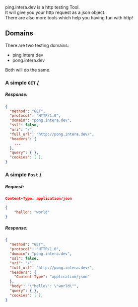 
ping.intera.dev is a http testing Tool.<br> It will give you your http request as a json object.<br>There are also more tools which help you having fun with http!

## Domains
There are two testing domains:
- ping.intera.dev
- pong.intera.dev

Both will do the same.

### A simple `GET` [/](https://ping.intera.dev/)

##### Response:
```json
{
  "method": "GET",
  "protocol": "HTTP/1.0",
  "domain": "pong.intera.dev",
  "ssl": false,
  "uri": "/",
  "full_url": "http://pong.intera.dev/",
  "headers": {
    ...
  },
  "query": { },
  "cookies": [ ],
}
``` 

### A simple `Post` [/](https://ping.intera.dev/)

##### Request:
```json
Content-Type: application/json

{
    "hello": "world"
}
```

##### Response:
```json
{
  "method": "GET",
  "protocol": "HTTP/1.0",
  "domain": "pong.intera.dev",
  "ssl": false,
  "uri": "/",
  "full_url": "http://pong.intera.dev/",
  "headers": {
    "Content-Type": "application/json"
  },
  "body": "\"hello\": \"world\"",
  "query": { },
  "cookies": [ ],
}
``` 